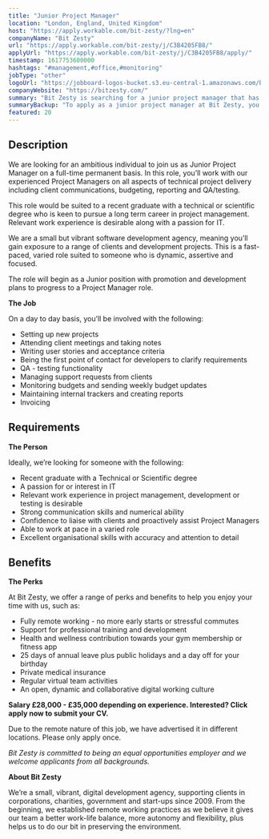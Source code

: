 ```yaml
---
title: "Junior Project Manager"
location: "London, England, United Kingdom"
host: "https://apply.workable.com/bit-zesty/?lng=en"
companyName: "Bit Zesty"
url: "https://apply.workable.com/bit-zesty/j/C3B4205FB8/"
applyUrl: "https://apply.workable.com/bit-zesty/j/C3B4205FB8/apply/"
timestamp: 1617753600000
hashtags: "#management,#office,#monitoring"
jobType: "other"
logoUrl: "https://jobboard-logos-bucket.s3.eu-central-1.amazonaws.com/bit-zesty"
companyWebsite: "https://bitzesty.com/"
summary: "Bit Zesty is searching for a junior project manager that has relevant work experience is desirable along with a passion for IT."
summaryBackup: "To apply as a junior project manager at Bit Zesty, you preferably need to have some knowledge of: #management, #office, #monitoring."
featured: 20
---
```


## Description

We are looking for an ambitious individual to join us as Junior Project Manager on a full-time permanent basis. In this role, you’ll work with our experienced Project Managers on all aspects of technical project delivery including client communications, budgeting, reporting and QA/testing.

This role would be suited to a recent graduate with a technical or scientific degree who is keen to pursue a long term career in project management. Relevant work experience is desirable along with a passion for IT.

We are a small but vibrant software development agency, meaning you’ll gain exposure to a range of clients and development projects. This is a fast-paced, varied role suited to someone who is dynamic, assertive and focused.

The role will begin as a Junior position with promotion and development plans to progress to a Project Manager role.

**The Job**

On a day to day basis, you’ll be involved with the following:

*   Setting up new projects
*   Attending client meetings and taking notes
*   Writing user stories and acceptance criteria
*   Being the first point of contact for developers to clarify requirements
*   QA - testing functionality
*   Managing support requests from clients
*   Monitoring budgets and sending weekly budget updates
*   Maintaining internal trackers and creating reports
*   Invoicing

## Requirements

**The Person**

Ideally, we’re looking for someone with the following:

*   Recent graduate with a Technical or Scientific degree
*   A passion for or interest in IT
*   Relevant work experience in project management, development or testing is desirable
*   Strong communication skills and numerical ability
*   Confidence to liaise with clients and proactively assist Project Managers
*   Able to work at pace in a varied role
*   Excellent organisational skills with accuracy and attention to detail

## Benefits

**The Perks**

At Bit Zesty, we offer a range of perks and benefits to help you enjoy your time with us, such as:

*   Fully remote working - no more early starts or stressful commutes
*   Support for professional training and development
*   Health and wellness contribution towards your gym membership or fitness app
*   25 days of annual leave plus public holidays and a day off for your birthday
*   Private medical insurance
*   Regular virtual team activities
*   An open, dynamic and collaborative digital working culture

**Salary £28,000 - £35,000 depending on experience. Interested? Click apply now to submit your CV.**

Due to the remote nature of this job, we have advertised it in different locations. Please only apply once.

_Bit Zesty is committed to being an equal opportunities employer and we welcome applicants from all backgrounds._

**About Bit Zesty**

We’re a small, vibrant, digital development agency, supporting clients in corporations, charities, government and start-ups since 2009. From the beginning, we established remote working practices as we believe it gives our team a better work-life balance, more autonomy and flexibility, plus helps us to do our bit in preserving the environment.
